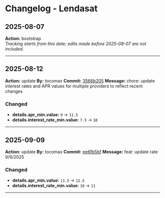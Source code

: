 # Changelog - Lendasat

## 2025-08-07
**Action:** bootstrap  
*Tracking starts from this date; edits made before 2025-08-07 are not included.*

---
## 2025-08-12
**Action:** update
**By:** tocomax
**Commit:** [3566b205](https://github.com/your-repo/commit/3566b205)
**Message:** chore: update interest rates and APR values for multiple providers to reflect recent changes

### Changed
- **details.apr_min.value:** `9` → `11.5`
- **details.interest_rate_min.value:** `7.5` → `10`

---
## 2025-09-09
**Action:** update
**By:** tocomax
**Commit:** [ee6fb5bf](https://github.com/your-repo/commit/ee6fb5bf)
**Message:** feat: update rate 9/9/2025

### Changed
- **details.apr_min.value:** `11.5` → `12.5`
- **details.interest_rate_min.value:** `10` → `11`

---
